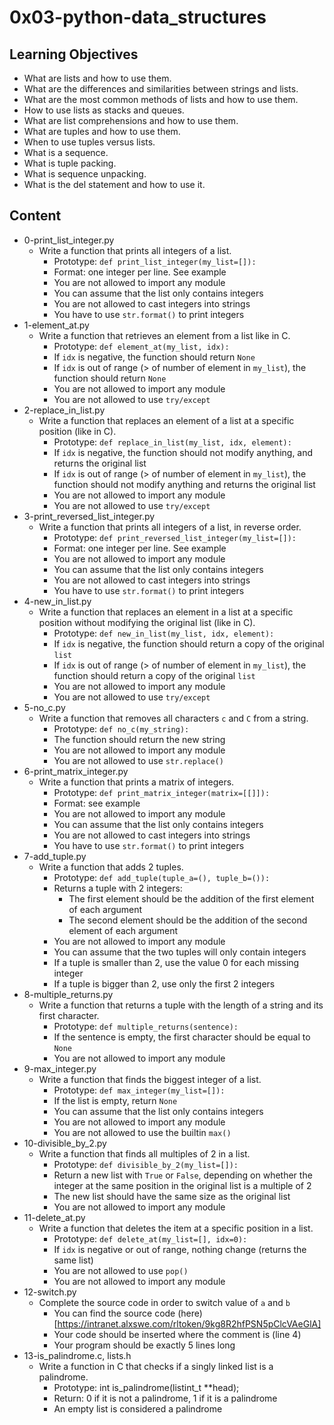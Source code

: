 # 0x03-python-data_structures

## Learning Objectives
- What are lists and how to use them.
- What are the differences and similarities between strings and lists.
- What are the most common methods of lists and how to use them.
- How to use lists as stacks and queues.
- What are list comprehensions and how to use them.
- What are tuples and how to use them.
- When to use tuples versus lists.
- What is a sequence.
- What is tuple packing.
- What is sequence unpacking.
- What is the del statement and how to use it.

## Content
- 0-print_list_integer.py
    * Write a function that prints all integers of a list.
        * Prototype: `def print_list_integer(my_list=[]):`
        * Format: one integer per line. See example
        * You are not allowed to import any module
        * You can assume that the list only contains integers
        * You are not allowed to cast integers into strings
        * You have to use `str.format()` to print integers
- 1-element_at.py
    * Write a function that retrieves an element from a list like in C.
        * Prototype: `def element_at(my_list, idx):`
        * If `idx` is negative, the function should return `None`
        * If `idx` is out of range (> of number of element in `my_list`), the function should return `None`
        * You are not allowed to import any module
        * You are not allowed to use `try/except`
- 2-replace_in_list.py
    * Write a function that replaces an element of a list at a specific position (like in C).
        * Prototype: `def replace_in_list(my_list, idx, element):`
        * If `idx` is negative, the function should not modify anything, and returns the original list
        * If `idx` is out of range (> of number of element in `my_list`), the function should not modify anything and returns the original list
        * You are not allowed to import any module
        * You are not allowed to use `try/except`
- 3-print_reversed_list_integer.py
    * Write a function that prints all integers of a list, in reverse order.
        * Prototype: `def print_reversed_list_integer(my_list=[]):`
        * Format: one integer per line. See example
        * You are not allowed to import any module
        * You can assume that the list only contains integers
        * You are not allowed to cast integers into strings
        * You have to use `str.format()` to print integers
- 4-new_in_list.py
    * Write a function that replaces an element in a list at a specific position without modifying the original list (like in C).
        * Prototype: `def new_in_list(my_list, idx, element):`
        * If `idx` is negative, the function should return a copy of the original `list`
        * If `idx` is out of range (> of number of element in `my_list`), the function should return a copy of the  original `list`
        * You are not allowed to import any module
        * You are not allowed to use `try/except`
- 5-no_c.py
    * Write a function that removes all characters `c` and `C` from a string.
        * Prototype: `def no_c(my_string):`
        * The function should return the new string
        * You are not allowed to import any module
        * You are not allowed to use `str.replace()`
- 6-print_matrix_integer.py
    * Write a function that prints a matrix of integers.
        * Prototype: `def print_matrix_integer(matrix=[[]]):`
        * Format: see example
        * You are not allowed to import any module
        * You can assume that the list only contains integers
        * You are not allowed to cast integers into strings
        * You have to use `str.format()` to print integers
- 7-add_tuple.py
    * Write a function that adds 2 tuples.
        * Prototype: `def add_tuple(tuple_a=(), tuple_b=()):`
        * Returns a tuple with 2 integers:
            * The first element should be the addition of the first element of each argument
            * The second element should be the addition of the second element of each argument
        * You are not allowed to import any module
        * You can assume that the two tuples will only contain integers
        * If a tuple is smaller than 2, use the value 0 for each missing integer
        * If a tuple is bigger than 2, use only the first 2 integers
- 8-multiple_returns.py
    * Write a function that returns a tuple with the length of a string and its first character.
        * Prototype: `def multiple_returns(sentence):`
        * If the sentence is empty, the first character should be equal to `None`
        * You are not allowed to import any module
- 9-max_integer.py
    * Write a function that finds the biggest integer of a list.
        * Prototype: `def max_integer(my_list=[]):`
        * If the list is empty, return `None`
        * You can assume that the list only contains integers
        * You are not allowed to import any module
        * You are not allowed to use the builtin `max()`
- 10-divisible_by_2.py
    * Write a function that finds all multiples of 2 in a list.
        * Prototype: `def divisible_by_2(my_list=[]):`
        * Return a new list with `True` or `False`, depending on whether the integer at the same position in the original list is a multiple of 2
        * The new list should have the same size as the original list
        * You are not allowed to import any module
- 11-delete_at.py
    * Write a function that deletes the item at a specific position in a list.
        * Prototype: `def delete_at(my_list=[], idx=0):`
        * If `idx` is negative or out of range, nothing change (returns the same list)
        * You are not allowed to use `pop()`
        * You are not allowed to import any module
- 12-switch.py
    * Complete the source code in order to switch value of `a` and `b`
        * You can find the source code (here)[https://intranet.alxswe.com/rltoken/9kg8R2hfPSN5pClcVAeGlA]
        * Your code should be inserted where the comment is (line 4)
        * Your program should be exactly 5 lines long
- 13-is_palindrome.c, lists.h
    * Write a function in C that checks if a singly linked list is a palindrome.
        * Prototype: int is_palindrome(listint_t **head);
        * Return: 0 if it is not a palindrome, 1 if it is a palindrome
        * An empty list is considered a palindrome
